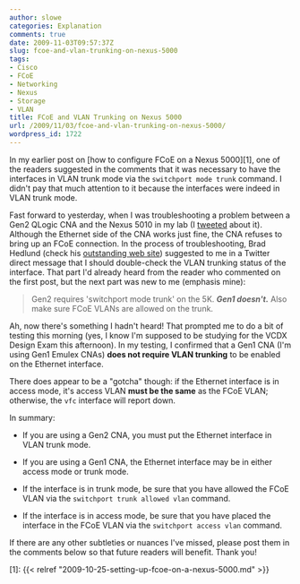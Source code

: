 ```yaml
---
author: slowe
categories: Explanation
comments: true
date: 2009-11-03T09:57:37Z
slug: fcoe-and-vlan-trunking-on-nexus-5000
tags:
- Cisco
- FCoE
- Networking
- Nexus
- Storage
- VLAN
title: FCoE and VLAN Trunking on Nexus 5000
url: /2009/11/03/fcoe-and-vlan-trunking-on-nexus-5000/
wordpress_id: 1722
---
```


In my earlier post on [how to configure FCoE on a Nexus 5000][1], one of the readers suggested in the comments that it was necessary to have the interfaces in VLAN trunk mode via the `switchport mode trunk` command. I didn't pay that much attention to it because the interfaces were indeed in VLAN trunk mode.

Fast forward to yesterday, when I was troubleshooting a problem between a Gen2 QLogic CNA and the Nexus 5010 in my lab (I [tweeted](https://twitter.com/scott_lowe/statuses/5371829429) about it). Although the Ethernet side of the CNA works just fine, the CNA refuses to bring up an FCoE connection. In the process of troubleshooting, Brad Hedlund (check his [outstanding web site](http://www.internetworkexpert.org/)) suggested to me in a Twitter direct message that I should double-check the VLAN trunking status of the interface. That part I'd already heard from the reader who commented on the first post, but the next part was new to me (emphasis mine):

>Gen2 requires 'switchport mode trunk' on the 5K. _**Gen1 doesn't.**_ Also make sure FCoE VLANs are allowed on the trunk.

Ah, now there's something I hadn't heard! That prompted me to do a bit of testing this morning (yes, I know I'm supposed to be studying for the VCDX Design Exam this afternoon). In my testing, I confirmed that a Gen1 CNA (I'm using Gen1 Emulex CNAs) **does not require VLAN trunking** to be enabled on the Ethernet interface.

There does appear to be a "gotcha" though: if the Ethernet interface is in access mode, it's access VLAN **must be the same** as the FCoE VLAN; otherwise, the `vfc` interface will report down.

In summary:

* If you are using a Gen2 CNA, you must put the Ethernet interface in VLAN trunk mode.

* If you are using a Gen1 CNA, the Ethernet interface may be in either access mode or trunk mode.

* If the interface is in trunk mode, be sure that you have allowed the FCoE VLAN via the `switchport trunk allowed vlan` command.

* If the interface is in access mode, be sure that you have placed the interface in the FCoE VLAN via the `switchport access vlan` command.

If there are any other subtleties or nuances I've missed, please post them in the comments below so that future readers will benefit. Thank you!

[1]: {{< relref "2009-10-25-setting-up-fcoe-on-a-nexus-5000.md" >}}
